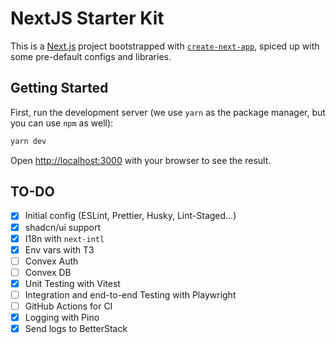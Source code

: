 # NextJS Starter Kit

This is a [Next.js](https://nextjs.org) project bootstrapped with [`create-next-app`](https://nextjs.org/docs/app/api-reference/cli/create-next-app), spiced up with some pre-default configs and libraries.

## Getting Started

First, run the development server (we use `yarn` as the package manager, but you can use `npm` as well):

```bash
yarn dev
```

Open [http://localhost:3000](http://localhost:3000) with your browser to see the result.

## TO-DO

- [X] Initial config (ESLint, Prettier, Husky, Lint-Staged…)
- [X] shadcn/ui support
- [X] I18n with `next-intl`
- [X] Env vars with T3
- [ ] Convex Auth
- [ ] Convex DB
- [X] Unit Testing with Vitest
- [ ] Integration and end-to-end Testing with Playwright
- [ ] GitHub Actions for CI
- [X] Logging with Pino
- [X] Send logs to BetterStack
